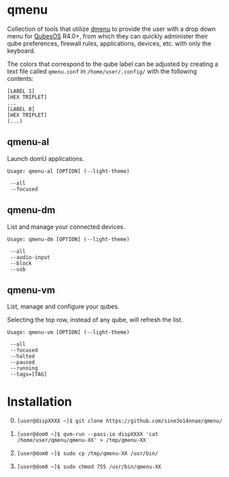 # qmenu
Collection of tools that utilize
[dmenu](https://tools.suckless.org/dmenu/) to provide the user with a
drop down menu for [QubesOS](https://qubes-os.org/) R4.0+,
from which they can quickly administer their qube
preferences, firewall rules, applications, devices, etc.
with only the keyboard.

The colors that correspond to the qube label can be adjusted by creating a
text file called `qmenu.conf` in `/home/user/.config/` with
the following contents:

    [LABEL 1]
    [HEX TRIPLET]
    ...
    [LABEL 8]
    [HEX TRIPLET]
    (...)

## qmenu-al
Launch domU applications.

    Usage: qmenu-al [OPTION] (--light-theme)

     --all
     --focused

## qmenu-dm
List and manage your connected devices.

    Usage: qmenu-dm [OPTION] (--light-theme)

     --all
     --audio-input
     --block
     --usb

## qmenu-vm
List, manage and configure your qubes.

Selecting the top row, instead of any qube, will refresh the list.

    Usage: qmenu-vm [OPTION] (--light-theme)

     --all
     --focused
     --halted
     --paused
     --running
     --tags=[TAG]

# Installation
0. `[user@dispXXXX ~]$ git clone https://github.com/sine3o14nnae/qmenu/`

1. `[user@dom0 ~]$ qvm-run --pass-io dispXXXX 'cat /home/user/qmenu/qmenu-XX' > /tmp/qmenu-XX`

2. `[user@dom0 ~]$ sudo cp /tmp/qmenu-XX /usr/bin/`

3. `[user@dom0 ~]$ sudo chmod 755 /usr/bin/qmenu-XX`
